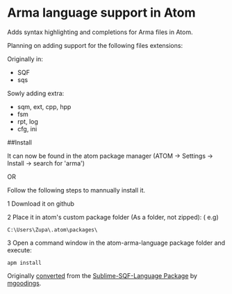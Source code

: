 # Arma language support in Atom

Adds syntax highlighting and completions for Arma files in Atom.

Planning on adding support for the following files extensions:

Originally in:
* SQF
* sqs

Sowly adding extra:

* sqm, ext, cpp, hpp
* fsm
* rpt, log
* cfg, ini

##Install

It can now be found in the atom package manager (ATOM ->  Settings -> Install -> search for 'arma')

OR

Follow the following steps to mannually install it.

1 Download it on github

2 Place it in atom's custom package folder (As a folder, not zipped): ( e.g)
  ```
  C:\Users\Zupa\.atom\packages\
  ```
3 Open a command window in the atom-arma-language package folder and execute:
  ```
  apm install
  ```

Originally [converted](http://atom.io/docs/latest/converting-a-text-mate-bundle)
from the [Sublime-SQF-Language Package](https://github.com/JonBons/Sublime-SQF-Language)
by [mgoodings](https://github.com/mgoodings/language-sqf).
